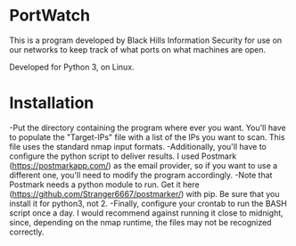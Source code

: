 # PortWatch
This is a program developed by Black Hills Information Security for use on our networks to keep track of what ports on what machines are open.

Developed for Python 3, on Linux.

# Installation #

-Put the directory containing the program where ever you want. You'll have to populate the "Target-IPs" file with a list of the IPs you want to scan. This file uses the standard nmap input formats.
-Additionally, you'll have to configure the python script to deliver results. I used Postmark (https://postmarkapp.com/) as the email provider, so if you want to use a different one, you'll need to modify the program accordingly.
-Note that Postmark needs a python module to run. Get it here (https://github.com/Stranger6667/postmarker/) with pip. Be sure that you install it for python3, not 2.
-Finally, configure your crontab to run the BASH script once a day. I would recommend against running it close to midnight, since, depending on the nmap runtime, the files may not be recognized correctly.

